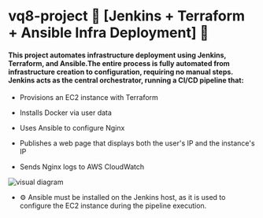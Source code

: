 # vq8-project 🚀 [Jenkins + Terraform + Ansible Infra Deployment] 🚀

#### This project automates infrastructure deployment using Jenkins, Terraform, and Ansible.The entire process is fully automated from infrastructure creation to configuration, requiring no manual steps.  Jenkins acts as the central orchestrator, running a CI/CD pipeline that:

- Provisions an EC2 instance with Terraform

- Installs Docker via user data

- Uses Ansible to configure Nginx

- Publishes a web page that displays both the user's IP and the instance's IP

- Sends Nginx logs to AWS CloudWatch

![visual diagram](https://github.com/user-attachments/assets/3e55f321-442c-433f-8892-15a977b11553)

- ⚙️ Ansible must be installed on the Jenkins host, as it is used to configure the EC2 instance during the pipeline execution.
